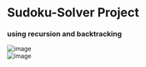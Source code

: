# Sudoku-Solver Project
### using recursion and backtracking
![image](https://user-images.githubusercontent.com/56100355/193781189-efb6d4ba-93bb-427c-8779-e6b93c1be365.png)<br />
![image](https://user-images.githubusercontent.com/56100355/193781231-4974f7ec-cb64-44e3-b72b-0cac7b3b6852.png)
